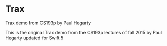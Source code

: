 # Trax
Trax demo from CS193p by Paul Hegarty

This is the original Trax demo from the CS193p lectures of fall 2015 by Paul Hegarty
updated for Swift 5
